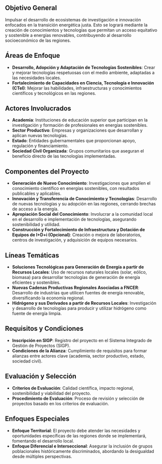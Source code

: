 ## Objetivo General

Impulsar el desarrollo de ecosistemas de investigación e innovación enfocados en la transición energética justa. Esto se logrará mediante la creación de conocimientos y tecnologías que permitan un acceso equitativo y sostenible a energías renovables, contribuyendo al desarrollo socioeconómico de las regiones.

## Áreas de Enfoque

- **Desarrollo, Adopción y Adaptación de Tecnologías Sostenibles**: Crear y mejorar tecnologías respetuosas con el medio ambiente, adaptadas a las necesidades locales.
- **Fortalecimiento de Capacidades en Ciencia, Tecnología e Innovación (CTeI)**: Mejorar las habilidades, infraestructuras y conocimientos científicos y tecnológicos en las regiones.

## Actores Involucrados

- **Academia**: Instituciones de educación superior que participan en la investigación y formación de profesionales en energías sostenibles.
- **Sector Productivo**: Empresas y organizaciones que desarrollan y aplican nuevas tecnologías.
- **Estado**: Entidades gubernamentales que proporcionan apoyo, regulación y financiamiento.
- **Sociedad Civil Organizada**: Grupos comunitarios que aseguran el beneficio directo de las tecnologías implementadas.

## Componentes del Proyecto

- **Generación de Nuevo Conocimiento**: Investigaciones que amplíen el conocimiento científico en energías sostenibles, con resultados publicables y aplicables.
- **Innovación y Transferencia de Conocimiento y Tecnologías**: Desarrollo de nuevas tecnologías y su adopción en las regiones, cerrando brechas de acceso a la energía.
- **Apropiación Social del Conocimiento**: Involucrar a la comunidad local en el desarrollo e implementación de tecnologías, asegurando sostenibilidad y utilidad.
- **Construcción y Fortalecimiento de Infraestructura y Dotación de Equipos de I+D+i (Opcional)**: Creación o mejora de laboratorios, centros de investigación, y adquisición de equipos necesarios.

## Líneas Temáticas

- **Soluciones Tecnológicas para Generación de Energía a partir de Recursos Locales**: Uso de recursos naturales locales (solar, eólico, biomasa) para desarrollar tecnologías de generación de energía eficientes y sostenibles.
- **Nuevas Cadenas Productivas Regionales Asociadas a FNCER**: Desarrollo de industrias que utilicen fuentes de energía renovable, diversificando la economía regional.
- **Hidrógeno y sus Derivados a partir de Recursos Locales**: Investigación y desarrollo de tecnologías para producir y utilizar hidrógeno como fuente de energía limpia.

## Requisitos y Condiciones

- **Inscripción en SIGP**: Registro del proyecto en el Sistema Integrado de Gestión de Proyectos (SIGP).
- **Condiciones de la Alianza**: Cumplimiento de requisitos para formar alianzas entre actores clave (academia, sector productivo, estado, sociedad civil).

## Evaluación y Selección

- **Criterios de Evaluación**: Calidad científica, impacto regional, sostenibilidad y viabilidad del proyecto.
- **Procedimiento de Evaluación**: Proceso de revisión y selección de proyectos basado en los criterios de evaluación.

## Enfoques Especiales

- **Enfoque Territorial**: El proyecto debe atender las necesidades y oportunidades específicas de las regiones donde se implementará, fomentando el desarrollo local.
- **Enfoque Diferencial e Interseccional**: Asegurar la inclusión de grupos poblacionales históricamente discriminados, abordando la desigualdad desde múltiples perspectivas.
